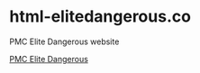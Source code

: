 # html-elitedangerous.co

PMC Elite Dangerous website

[PMC Elite Dangerous](http://www.elitedangerous.net/index.php)
